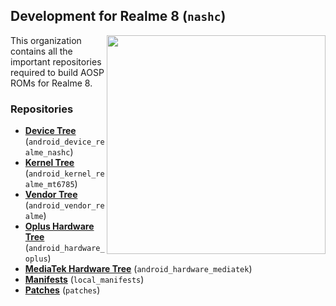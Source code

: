 ## Development for Realme 8 (`nashc`)
<img align="right" width="350" height="350" src="https://image05.realme.net/general/20210427/1619510447064.png">

This organization contains all the important repositories required to build AOSP ROMs for Realme 8.

### Repositories
* [**Device Tree**](https://github.com/nashc-dev/android_device_realme_nashc) (`android_device_realme_nashc`)
* [**Kernel Tree**](https://github.com/nashc-dev/android_kernel_realme_mt6785) (`android_kernel_realme_mt6785`)
* [**Vendor Tree**](https://github.com/nashc-dev/android_vendor_realme) (`android_vendor_realme`)
* [**Oplus Hardware Tree**](https://github.com/nashc-dev/android_hardware_oplus) (`android_hardware_oplus`)
* [**MediaTek Hardware Tree**](https://github.com/nashc-dev/android_hardware_mediatek) (`android_hardware_mediatek`)
* [**Manifests**](https://github.com/nashc-dev/local_manifests) (`local_manifests`)
* [**Patches**](https://github.com/nashc-dev/patches) (`patches`)
